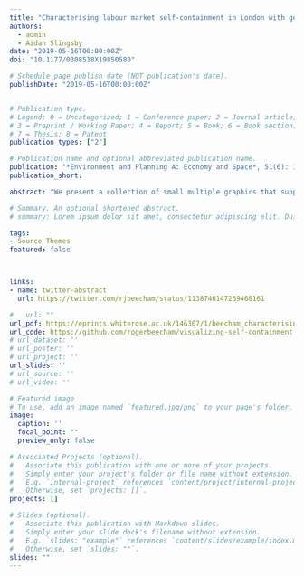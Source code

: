 ```yaml
---
title: "Characterising labour market self-containment in London with geographically arranged small multiples"
authors:
  - admin
  - Aidan Slingsby
date: "2019-05-16T00:00:00Z"
doi: "10.1177/0308518X19850580"

# Schedule page publish date (NOT publication's date).
publishDate: "2019-05-16T00:00:00Z"


# Publication type.
# Legend: 0 = Uncategorized; 1 = Conference paper; 2 = Journal article;
# 3 = Preprint / Working Paper; 4 = Report; 5 = Book; 6 = Book section;
# 7 = Thesis; 8 = Patent
publication_types: ["2"]

# Publication name and optional abbreviated publication name.
publication: "*Environment and Planning A: Economy and Space*, 51(6): 1217--1224"
publication_short:

abstract: "We present a collection of small multiple graphics that support analysis and understanding of the geography of labour-market self-containment across London’s 33 boroughs. Ratios describing supply-side self-containment, the extent to which working residents access jobs locally, and demand-side self-containment, the extent to which local jobs are filled by local resident workers, are first calculated for professional and non-professional occupations and encoded directly through geographically-arranged bar charts. The full distribution of workers into-and out-of- boroughs that underpins these ratios is then revealed via Origin-Destination flows maps (OD maps) – sets of geographically-arranged choropleths. In order to make relative and absolute comparison of borough-to-borough frequencies between occupation types, these OD maps are coloured according to signed chi-square residuals: for every borough-to-borough pair, we compare the observed number of flows to access professional versus non-professional jobs against the number that would be expected given the distribution of those jobs across London boroughs. Our geographically-arranged small multiples demonstrate potential for spatial analysis: a rich, multivariate structure is depicted that reflects London’s economic geography and that would be difficult to expose using non-visual means."

# Summary. An optional shortened abstract.
# summary: Lorem ipsum dolor sit amet, consectetur adipiscing elit. Duis posuere tellus ac convallis placerat. Proin tincidunt magna sed ex sollicitudin condimentum.

tags:
- Source Themes
featured: false



links:
- name: twitter-abstract
  url: https://twitter.com/rjbeecham/status/1138746147269468161

#   url: ""
url_pdf: https://eprints.whiterose.ac.uk/146307/1/beecham_characterising_2019.pdf
url_code: https://github.com/rogerbeecham/visualizing-self-containment
# url_dataset: ''
# url_poster: ''
# url_project: ''
url_slides: ''
# url_source: ''
# url_video: ''

# Featured image
# To use, add an image named `featured.jpg/png` to your page's folder.
image:
  caption: ''
  focal_point: ""
  preview_only: false

# Associated Projects (optional).
#   Associate this publication with one or more of your projects.
#   Simply enter your project's folder or file name without extension.
#   E.g. `internal-project` references `content/project/internal-project/index.md`.
#   Otherwise, set `projects: []`.
projects: []

# Slides (optional).
#   Associate this publication with Markdown slides.
#   Simply enter your slide deck's filename without extension.
#   E.g. `slides: "example"` references `content/slides/example/index.md`.
#   Otherwise, set `slides: ""`.
slides: ""
---
```

